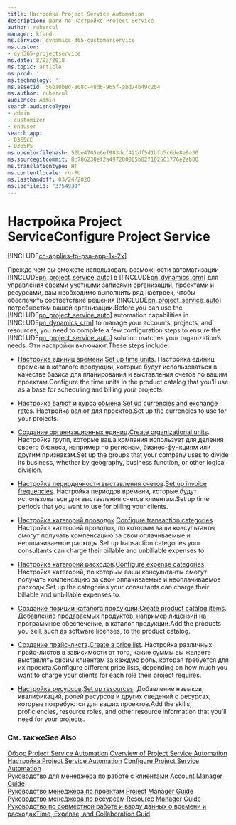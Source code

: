 ```yaml
---
title: Настройка Project Service Automation
description: Шаги по настройке Project Service
author: ruhercul
manager: kfend
ms.service: dynamics-365-customerservice
ms.custom:
- dyn365-projectservice
ms.date: 8/03/2018
ms.topic: article
ms.prod: ''
ms.technology: ''
ms.assetid: 56ba0b8d-808c-48d6-965f-abd74b49c2b4
ms.author: ruhercul
audience: Admin
search.audienceType:
- admin
- customizer
- enduser
search.app:
- D365CE
- D365PS
ms.openlocfilehash: 52be4705e6ef983dcf421df5d1bfb5c6de8e9a30
ms.sourcegitcommit: 8c786230ef2a497280885b827162561776e2eb00
ms.translationtype: HT
ms.contentlocale: ru-RU
ms.lasthandoff: 03/24/2020
ms.locfileid: "3754939"
---
```

# <a name="configure-project-service"></a><span data-ttu-id="f12f8-103">Настройка Project Service</span><span class="sxs-lookup"><span data-stu-id="f12f8-103">Configure Project Service</span></span>

[!INCLUDE[cc-applies-to-psa-app-1x-2x](../includes/cc-applies-to-psa-app-1x-2x.md)]

<span data-ttu-id="f12f8-104">Прежде чем вы сможете использовать возможности автоматизации [!INCLUDE[pn_project_service_auto](../includes/pn-project-service-auto.md)] в [!INCLUDE[pn_dynamics_crm](../includes/pn-dynamics-crm.md)] для управления своими учетными записями организаций, проектами и ресурсами, вам необходимо выполнить ряд настроек, чтобы обеспечить соответствие решения [!INCLUDE[pn_project_service_auto](../includes/pn-project-service-auto.md)] потребностям вашей организации.</span><span class="sxs-lookup"><span data-stu-id="f12f8-104">Before you can use the [!INCLUDE[pn_project_service_auto](../includes/pn-project-service-auto.md)] automation capabilities in [!INCLUDE[pn_dynamics_crm](../includes/pn-dynamics-crm.md)] to manage your accounts, projects, and resources, you need to complete a few configuration steps to ensure the [!INCLUDE[pn_project_service_auto](../includes/pn-project-service-auto.md)] solution matches your organization’s needs.</span></span> <span data-ttu-id="f12f8-105">Эти настройки включают:</span><span class="sxs-lookup"><span data-stu-id="f12f8-105">These steps include:</span></span>  
  
-   <span data-ttu-id="f12f8-106">[Настройка единиц времени](../project-service/set-up-time-units.md).</span><span class="sxs-lookup"><span data-stu-id="f12f8-106">[Set up time units](../project-service/set-up-time-units.md).</span></span> <span data-ttu-id="f12f8-107">Настройка единиц времени в каталоге продукции, которые будут использоваться в качестве базиса для планирования и выставления счетов по вашим проектам.</span><span class="sxs-lookup"><span data-stu-id="f12f8-107">Configure the time units in the product catalog that you’ll use as a base for scheduling and billing your projects.</span></span>  
  
-   <span data-ttu-id="f12f8-108">[Настройка валют и курса обмена](../project-service/set-up-currencies-exchange-rates.md).</span><span class="sxs-lookup"><span data-stu-id="f12f8-108">[Set up currencies and exchange rates](../project-service/set-up-currencies-exchange-rates.md).</span></span> <span data-ttu-id="f12f8-109">Настройка валют для проектов.</span><span class="sxs-lookup"><span data-stu-id="f12f8-109">Set up the currencies to use for your projects.</span></span>  
  
-   <span data-ttu-id="f12f8-110">[Создание организационных единиц](../project-service/create-organizational-units.md).</span><span class="sxs-lookup"><span data-stu-id="f12f8-110">[Create organizational units](../project-service/create-organizational-units.md).</span></span> <span data-ttu-id="f12f8-111">Настройка групп, которые ваша компания использует для деления своего бизнеса, например по регионам, бизнес-функциям или другим признакам.</span><span class="sxs-lookup"><span data-stu-id="f12f8-111">Set up the groups that your company uses to divide its business, whether by geography, business function, or other logical division.</span></span>  
  
-   <span data-ttu-id="f12f8-112">[Настройка периодичности выставления счетов](../project-service/set-up-invoice-frequencies.md).</span><span class="sxs-lookup"><span data-stu-id="f12f8-112">[Set up invoice frequencies](../project-service/set-up-invoice-frequencies.md).</span></span> <span data-ttu-id="f12f8-113">Настройка периодов времени, которые будут использоваться для выставления счетов клиентам.</span><span class="sxs-lookup"><span data-stu-id="f12f8-113">Set up time periods that you want to use for billing your clients.</span></span>  
  
-   <span data-ttu-id="f12f8-114">[Настройка категорий проводок](../project-service/configure-transaction-categories.md).</span><span class="sxs-lookup"><span data-stu-id="f12f8-114">[Configure transaction categories](../project-service/configure-transaction-categories.md).</span></span> <span data-ttu-id="f12f8-115">Настройка категорий проводок, по которым ваши консультанты смогут получать компенсацию за свои оплачиваемые и неоплачиваемое расходы.</span><span class="sxs-lookup"><span data-stu-id="f12f8-115">Set up transaction categories your consultants can charge their billable and unbillable expenses to.</span></span>  
  
-   <span data-ttu-id="f12f8-116">[Настройка категорий расходов](../project-service/configure-expense-categories.md).</span><span class="sxs-lookup"><span data-stu-id="f12f8-116">[Configure expense categories](../project-service/configure-expense-categories.md).</span></span> <span data-ttu-id="f12f8-117">Настройка категорий, по которым ваши консультанты смогут получать компенсацию за свои оплачиваемые и неоплачиваемое расходы.</span><span class="sxs-lookup"><span data-stu-id="f12f8-117">Set up the categories your consultants can charge their billable and unbillable expenses to.</span></span>  
  
-   <span data-ttu-id="f12f8-118">[Создание позиций каталога продукции](../project-service/create-product-catalog-items.md).</span><span class="sxs-lookup"><span data-stu-id="f12f8-118">[Create product catalog items](../project-service/create-product-catalog-items.md).</span></span> <span data-ttu-id="f12f8-119">Добавление продаваемых продуктов, например лицензий на программное обеспечение, в каталог продукции.</span><span class="sxs-lookup"><span data-stu-id="f12f8-119">Add the products you sell, such as software licenses, to the product catalog.</span></span>  
  
-   <span data-ttu-id="f12f8-120">[Создание прайс-листа](../project-service/create-price-list.md).</span><span class="sxs-lookup"><span data-stu-id="f12f8-120">[Create a price list](../project-service/create-price-list.md).</span></span> <span data-ttu-id="f12f8-121">Настройка различных прайс-листов в зависимости от того, какие суммы вы желаете выставлять своим клиентам за каждую роль, которая требуется для их проекта.</span><span class="sxs-lookup"><span data-stu-id="f12f8-121">Configure different price lists, depending on how much you want to charge your clients for each role their project requires.</span></span>  
  
-   <span data-ttu-id="f12f8-122">[Настройка ресурсов](../project-service/set-up-resources.md).</span><span class="sxs-lookup"><span data-stu-id="f12f8-122">[Set up resources](../project-service/set-up-resources.md).</span></span> <span data-ttu-id="f12f8-123">Добавление навыков, квалификаций, ролей ресурсов и других сведений о ресурсах, которые потребуются для ваших проектов.</span><span class="sxs-lookup"><span data-stu-id="f12f8-123">Add the skills, proficiencies, resource roles, and other resource information that you’ll need for your projects.</span></span>  
  
### <a name="see-also"></a><span data-ttu-id="f12f8-124">См. также</span><span class="sxs-lookup"><span data-stu-id="f12f8-124">See Also</span></span>  
 <span data-ttu-id="f12f8-125">[Обзор Project Service Automation](../project-service/overview.md) </span><span class="sxs-lookup"><span data-stu-id="f12f8-125">[Overview of Project Service Automation](../project-service/overview.md) </span></span>  
 <span data-ttu-id="f12f8-126">[Настройка Project Service Automation](../project-service/configure.md) </span><span class="sxs-lookup"><span data-stu-id="f12f8-126">[Configure Project Service Automation](../project-service/configure.md) </span></span>  
 <span data-ttu-id="f12f8-127">[Руководство для менеджера по работе с клиентами](../project-service/account-manager-guide.md) </span><span class="sxs-lookup"><span data-stu-id="f12f8-127">[Account Manager Guide](../project-service/account-manager-guide.md) </span></span>  
 <span data-ttu-id="f12f8-128">[Руководство менеджера по проектам](../project-service/project-manager-guide.md) </span><span class="sxs-lookup"><span data-stu-id="f12f8-128">[Project Manager Guide](../project-service/project-manager-guide.md) </span></span>  
 <span data-ttu-id="f12f8-129">[Руководство менеджера по ресурсам](../project-service/resource-manager-guide.md) </span><span class="sxs-lookup"><span data-stu-id="f12f8-129">[Resource Manager Guide](../project-service/resource-manager-guide.md) </span></span>  
 [<span data-ttu-id="f12f8-130">Руководство по совместной работе и вводу данных о времени и расходах</span><span class="sxs-lookup"><span data-stu-id="f12f8-130">Time, Expense, and Collaboration Guid</span></span>](../project-service/time-expense-collaboration-guide.md)

